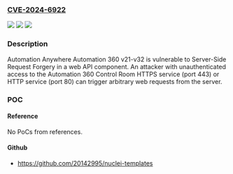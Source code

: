 ### [CVE-2024-6922](https://cve.mitre.org/cgi-bin/cvename.cgi?name=CVE-2024-6922)
![](https://img.shields.io/static/v1?label=Product&message=Automation%20360&color=blue)
![](https://img.shields.io/static/v1?label=Version&message=21%20&color=brightgreen)
![](https://img.shields.io/static/v1?label=Vulnerability&message=CWE-918%20Server-Side%20Request%20Forgery%20(SSRF)&color=brightgreen)

### Description

Automation Anywhere Automation 360 v21-v32 is vulnerable to Server-Side Request Forgery in a web API component. An attacker with unauthenticated access to the Automation 360 Control Room HTTPS service (port 443) or HTTP service (port 80) can trigger arbitrary web requests from the server.

### POC

#### Reference
No PoCs from references.

#### Github
- https://github.com/20142995/nuclei-templates

